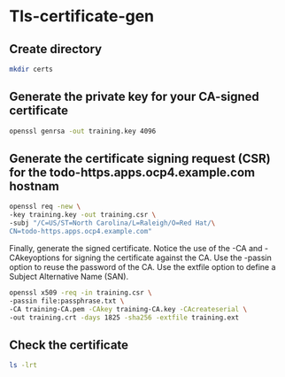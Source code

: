 # Tls-certificate-gen

## Create directory 
```bash
mkdir certs
```

## Generate the private key for your CA-signed certificate
```bash
openssl genrsa -out training.key 4096
```

## Generate the certificate signing request (CSR) for the todo-https.apps.ocp4.example.com hostnam
```bash
openssl req -new \
-key training.key -out training.csr \
-subj "/C=US/ST=North Carolina/L=Raleigh/O=Red Hat/\
CN=todo-https.apps.ocp4.example.com"
```
Finally, generate the signed certificate. Notice the use of the -CA and -CAkeyoptions for signing the certificate against the CA. Use the -passin option to reuse the password of the CA. Use the extfile option to define a Subject Alternative
Name (SAN).
```bash
openssl x509 -req -in training.csr \
-passin file:passphrase.txt \
-CA training-CA.pem -CAkey training-CA.key -CAcreateserial \
-out training.crt -days 1825 -sha256 -extfile training.ext
```
## Check the certificate
```bash
ls -lrt

